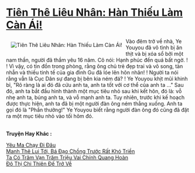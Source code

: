 <a href="https://truyentiki.com/tien-the-lieu-nhan-han-thieu-lam-can-ai.33536/" title="Tiên Thê Liêu Nhân: Hàn Thiếu Làm Càn Ái!"><h1>Tiên Thê Liêu Nhân: Hàn Thiếu Làm Càn Ái!</h1></a><div style="display:table"><img align="right" style="float: left; padding: 10px;" src="https://truyentiki.com/a/img/str/src/33536.jpg" alt="Tiên Thê Liêu Nhân: Hàn Thiếu Làm Càn Ái!">Vào đêm trở về nhà, Ye Youyou đã vô tình bị ăn thịt và bị xóa sổ bởi một nam thần, người đã thầm yêu 16 năm. Cô nói: Hạnh phúc đến quá bất ngờ. ! ! Vì vậy, có tin đồn trong phòng, rằng ông chủ trẻ đẹp trai và vô song, tàn nhẫn và thiếu tinh tế của gia đình Gu đã lóe lên hôn nhân! ! Người ta nói rằng vẫn là Cục Dân sự đang bị bên kia ném đá? ! Ye Youyou khịt mũi khinh bỉ, "Rõ ràng là ai đó đã cứu anh ta, anh ta tốt với cơ thể của anh ta ..." Sau đó, anh ta bắt đầu hình thành một mục tiêu nhỏ sau khi kết hôn, đó là: vỗ nhẹ anh ta, búng anh ta, và vỗ mạnh anh ta. Tuy nhiên, trước khi kế hoạch được thực hiện, anh ta đã bị một người đàn ông ném thẳng xuống. Anh ta gọi đó là "Phần thưởng!" Ye Youyou biết rằng người đàn ông đó cũng đã đặt ra một mục tiêu nhỏ vào tối hôm đó.</div><p><br><b>Truyện Hay Khác :</b></p><a href="https://truyentiki.com/yeu-ma-chay-di-dau.33535/" alt="Yêu Ma Chạy Đi Đâu">Yêu Ma Chạy Đi Đâu</a><br/><a href="https://truyentiki.wordpress.com/2020/06/08/manh-the-lui-toi-ba-dao-chong-truoc-rat-kho-trien/" alt="Manh Thê Lui Tới, Bá Đạo Chồng Trước Rất Khó Triền">Manh Thê Lui Tới, Bá Đạo Chồng Trước Rất Khó Triền</a><br/><a href="https://github.com/nownovels/top500/tree/master/truyenhay/33742/" alt="Ta Có Trăm Vạn Trăm Triệu Vai Chính Quang Hoàn">Ta Có Trăm Vạn Trăm Triệu Vai Chính Quang Hoàn</a><br/><a href="https://github.com/nownovels/top500/tree/master/truyenhay/33758/" alt="Đô Thị Chi Thiên Đế Trở Về">Đô Thị Chi Thiên Đế Trở Về</a><br/>
